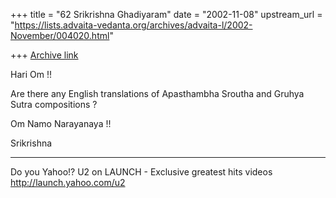 +++
title = "62 Srikrishna Ghadiyaram"
date = "2002-11-08"
upstream_url = "https://lists.advaita-vedanta.org/archives/advaita-l/2002-November/004020.html"

+++
[Archive link](https://lists.advaita-vedanta.org/archives/advaita-l/2002-November/004020.html)

Hari Om !!

Are there any English translations of Apasthambha
Sroutha and Gruhya Sutra compositions ?

Om Namo Narayanaya !!

Srikrishna

__________________________________________________
Do you Yahoo!?
U2 on LAUNCH - Exclusive greatest hits videos
http://launch.yahoo.com/u2

